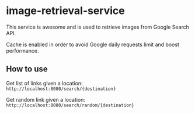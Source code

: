 # image-retrieval-service

This service is awesome and is used to retrieve images from Google Search API.

Cache is enabled in order to avoid Google daily requests limit and boost performance.

## How to use

Get list of links given a location:
`http://localhost:8080/search/{destination}`

Get random link given a location:
`http://localhost:8080/search/random/{destination}`